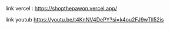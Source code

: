 link vercel :
https://shopthepawon.vercel.app/

link youtub
https://youtu.be/t4KnNV4DePY?si=k4ou2FJ9wTll52is
